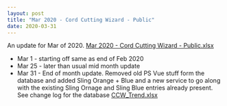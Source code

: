 ```yaml
---
layout: post
title: "Mar 2020 - Cord Cutting Wizard - Public"
date: 2020-03-31
---
```

<p>An update for Mar of 2020. <a href="/Mar 2020 - Cord Cutting Wizard - Public.xlsx">Mar 2020 - Cord Cutting Wizard - Public.xlsx</a>
  <p>
    <ul>
      <li>Mar 1 - starting off same as end of Feb 2020
      <li>Mar 25 - later than usual mid month update
      <li>Mar 31 - End of month update. Removed old PS Vue stuff form the database and added Sling Orange + Blue and a new service to go along with the existing Sling Ornage and Sling Blue entries already present. See change log for the database <a href="/CCW_Trend.xlsx">CCW_Trend.xlsx</a>

